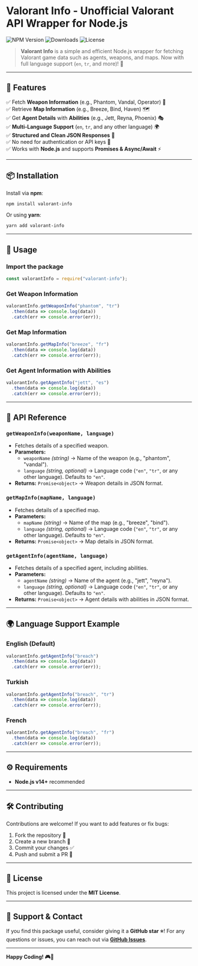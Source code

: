 # Valorant Info - Unofficial Valorant API Wrapper for Node.js

![NPM Version](https://img.shields.io/npm/v/valorant-info?color=blue&style=flat-square)
![Downloads](https://img.shields.io/npm/dt/valorant-info?color=green&style=flat-square)
![License](https://img.shields.io/npm/l/valorant-info?style=flat-square)

> **Valorant Info** is a simple and efficient Node.js wrapper for fetching Valorant game data such as agents, weapons, and maps. Now with full language support (`en`, `tr`, and more)! 🚀

---

## 📌 Features

✅ Fetch **Weapon Information** (e.g., Phantom, Vandal, Operator) 🔫  
✅ Retrieve **Map Information** (e.g., Breeze, Bind, Haven) 🗺️  
✅ Get **Agent Details** with **Abilities** (e.g., Jett, Reyna, Phoenix) 🎭  
✅ **Multi-Language Support** (`en`, `tr`, and any other language) 🌍  
✅ **Structured and Clean JSON Responses** 🧹  
✅ No need for authentication or API keys 🔑  
✅ Works with **Node.js** and supports **Promises & Async/Await** ⚡  

---

## 📦 Installation

Install via **npm**:

```sh
npm install valorant-info
```

Or using **yarn**:

```sh
yarn add valorant-info
```

---

## 🚀 Usage

### Import the package

```js
const valorantInfo = require("valorant-info");
```

### Get Weapon Information
```js
valorantInfo.getWeaponInfo("phantom", "tr")
  .then(data => console.log(data))
  .catch(err => console.error(err));
```

### Get Map Information
```js
valorantInfo.getMapInfo("breeze", "fr")
  .then(data => console.log(data))
  .catch(err => console.error(err));
```

### Get Agent Information with Abilities
```js
valorantInfo.getAgentInfo("jett", "es")
  .then(data => console.log(data))
  .catch(err => console.error(err));
```

---

## 📜 API Reference

### `getWeaponInfo(weaponName, language)`
- Fetches details of a specified weapon.
- **Parameters:**
  - `weaponName` _(string)_ → Name of the weapon (e.g., "phantom", "vandal").
  - `language` _(string, optional)_ → Language code (`"en"`, `"tr"`, or any other language). Defaults to `"en"`.
- **Returns:** `Promise<object>` → Weapon details in JSON format.

### `getMapInfo(mapName, language)`
- Fetches details of a specified map.
- **Parameters:**
  - `mapName` _(string)_ → Name of the map (e.g., "breeze", "bind").
  - `language` _(string, optional)_ → Language code (`"en"`, `"tr"`, or any other language). Defaults to `"en"`.
- **Returns:** `Promise<object>` → Map details in JSON format.

### `getAgentInfo(agentName, language)`
- Fetches details of a specified agent, including abilities.
- **Parameters:**
  - `agentName` _(string)_ → Name of the agent (e.g., "jett", "reyna").
  - `language` _(string, optional)_ → Language code (`"en"`, `"tr"`, or any other language). Defaults to `"en"`.
- **Returns:** `Promise<object>` → Agent details with abilities in JSON format.

---

## 🌍 Language Support Example

### English (Default)
```js
valorantInfo.getAgentInfo("breach")
  .then(data => console.log(data))
  .catch(err => console.error(err));
```

### Turkish
```js
valorantInfo.getAgentInfo("breach", "tr")
  .then(data => console.log(data))
  .catch(err => console.error(err));
```

### French
```js
valorantInfo.getAgentInfo("breach", "fr")
  .then(data => console.log(data))
  .catch(err => console.error(err));
```

---

## ⚙️ Requirements

- **Node.js v14+** recommended

---

## 🛠️ Contributing

Contributions are welcome! If you want to add features or fix bugs:
1. Fork the repository 📌
2. Create a new branch 🔧
3. Commit your changes ✅
4. Push and submit a PR 🚀

---

## 📜 License

This project is licensed under the **MIT License**.

---

## 🌟 Support & Contact

If you find this package useful, consider giving it a **GitHub star ⭐**! 
For any questions or issues, you can reach out via **[GitHub Issues](https://github.com/utkuberkaykoc/valorant-info/issues)**.

---

**Happy Coding! 🎮🚀**

